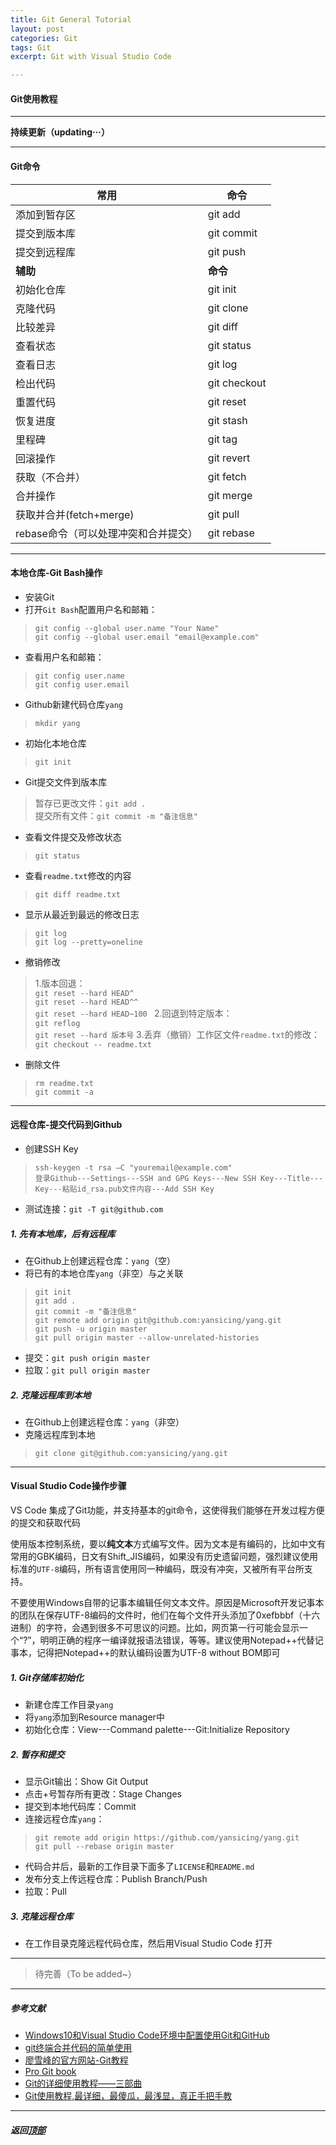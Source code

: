 ```yaml
---
title: Git General Tutorial
layout: post
categories: Git
tags: Git 
excerpt: Git with Visual Studio Code

---
```

#### Git使用教程 <span id="home">
---

__持续更新（updating···）__

---
#### Git命令

|**常用** |**命令**|
|---|---|
|添加到暂存区| git add|
|提交到版本库| git commit|
|提交到远程库 | git push|
|**辅助**	|**命令**|
|初始化仓库|	git init|
|克隆代码	|git clone|
|比较差异	|git diff|
|查看状态|	git status|
|查看日志|	git log|
|检出代码	|git checkout|
|重置代码|	git reset|
|恢复进度	|git stash|
|里程碑	|git tag|
|回滚操作	|git revert|
|获取（不合并）	|git fetch|
|合并操作	|git merge|
|获取并合并(fetch+merge)	|git pull|
|rebase命令（可以处理冲突和合并提交）	|git rebase|

---
#### 本地仓库-Git Bash操作
* 安装Git
* 打开`Git Bash`配置用户名和邮箱：
> `git config --global user.name "Your Name"`<br>
> `git config --global user.email "email@example.com"`
* 查看用户名和邮箱：
> `git config user.name`<br>
> `git config user.email`

* Github新建代码仓库`yang`
> `mkdir yang`
* 初始化本地仓库
> `git init`
* Git提交文件到版本库
> 暂存已更改文件：`git add . `<br>
> 提交所有文件：`git commit -m "备注信息"`
* 查看文件提交及修改状态
> `git status`
* 查看`readme.txt`修改的内容
> `git diff readme.txt`
* 显示从最近到最远的修改日志
> `git log`<br>
> `git log --pretty=oneline `

* 撤销修改
> 1.版本回退：<br>
> `git reset --hard HEAD^`<br>
> `git reset --hard HEAD^^`<br>
> `git reset --hard HEAD~100 `
> 2.回退到特定版本：<br>
> `git reflog`<br>
> `git reset --hard 版本号`
> 3.丢弃（撤销）工作区文件`readme.txt`的修改：<br>
> `git checkout -- readme.txt`

* 删除文件
> `rm readme.txt`<br>
> `git commit -a`

----
#### 远程仓库-提交代码到Github

* 创建SSH Key
> `ssh-keygen -t rsa –C "youremail@example.com"`<br>
> `登录Github---Settings---SSH and GPG Keys---New SSH Key---Title---Key---粘贴id_rsa.pub文件内容---Add SSH Key`

* 测试连接：`git -T git@github.com`

##### 1. 先有本地库，后有远程库
* 在Github上创建远程仓库：`yang`（空）
* 将已有的本地仓库`yang`（非空）与之关联
> `git init`<br>
> `git add .`<br>
> `git commit -m "备注信息"`<br>
> `git remote add origin git@github.com:yansicing/yang.git`<br>
> `git push -u origin master`<br>
> `git pull origin master --allow-unrelated-histories`<br>
* 提交：`git push origin master`
* 拉取：`git pull origin master`

##### 2. 克隆远程库到本地
* 在Github上创建远程仓库：`yang`（非空）
* 克隆远程库到本地
> `git clone git@github.com:yansicing/yang.git`<br>

---
#### Visual Studio Code操作步骤
VS Code 集成了Git功能，并支持基本的git命令，这使得我们能够在开发过程方便的提交和获取代码

使用版本控制系统，要以**纯文本**方式编写文件。因为文本是有编码的，比如中文有常用的GBK编码，日文有Shift_JIS编码，如果没有历史遗留问题，强烈建议使用标准的`UTF-8`编码，所有语言使用同一种编码，既没有冲突，又被所有平台所支持。

不要使用Windows自带的记事本编辑任何文本文件。原因是Microsoft开发记事本的团队在保存UTF-8编码的文件时，他们在每个文件开头添加了0xefbbbf（十六进制）的字符，会遇到很多不可思议的问题。比如，网页第一行可能会显示一个“?”，明明正确的程序一编译就报语法错误，等等。建议使用Notepad++代替记事本，记得把Notepad++的默认编码设置为UTF-8 without BOM即可
##### 1. Git存储库初始化
* 新建仓库工作目录`yang`
* 将`yang`添加到Resource manager中
* 初始化仓库：View---Command palette---Git:Initialize Repository

##### 2. 暂存和提交
* 显示Git输出：Show Git Output
* 点击+号暂存所有更改：Stage Changes
* 提交到本地代码库：Commit
* 连接远程仓库`yang`：
> `git remote add origin https://github.com/yansicing/yang.git`<br>
> `git pull --rebase origin master`
* 代码合并后，最新的工作目录下面多了`LICENSE`和`README.md`
* 发布分支上传远程仓库：Publish Branch/Push
* 拉取：Pull
##### 3. 克隆远程仓库
* 在工作目录克隆远程代码仓库，然后用Visual Studio Code 打开

---

> 待完善（To be added~）

---


##### 参考文献 <span id="4">
- [Windows10和Visual Studio Code环境中配置使用Git和GitHub](https://blog.csdn.net/fylstudio/article/details/79106331)
- [git终端合并代码的简单使用](https://www.jianshu.com/p/220c6846badf)
- [廖雪峰的官方网站-Git教程](https://www.liaoxuefeng.com/wiki/896043488029600/896827951938304)
- [Pro Git book](https://git-scm.com/book/zh/v2)
- [Git的详细使用教程——三部曲](https://blog.csdn.net/oman001/article/details/80208632)
- [Git使用教程,最详细，最傻瓜，最浅显，真正手把手教](https://blog.csdn.net/qq_36150631/article/details/81038485)


---
##### **返回[顶部](#home)**